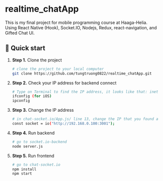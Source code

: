 # realtime_chatApp

This is my final project for mobile programming course at Haaga-Helia.  
Using React Native (Hook), Socket.IO, Nodejs, Redux, react-navigation, and Gifted Chat UI.

## 🚀 Quick start

1.  **Step 1.**
    Clone the project
    ```sh
    # clone the project to your local computer
    git clone https://github.com/tungtruong0822/realtime_chatApp.git
    ```
1.  **Step 2.**
    Check your IP address for backend connect
    ```sh
    # Type on Terminal to find the IP address, it looks like that: inet 192.168.0.100 netmask 0xffffff00 broadcast 192.168.0.255. Take the 192.168.0.100 part/
    ifconfig (for iOS)
    ipconfig
    ```
1.  **Step 3.**
    Change the IP address
    ```sh
    # in chat-socket.io/App.js/ line 13, change the IP that you found above, and add to the link below, remember add :3001 at the end
    const socket = io("http://192.168.0.100:3001");
    ```
1.  **Step 4.**
    Run backend
    ```sh
    # go to socket.io-backend
    node server.js
    ```
1.  **Step 5.**
    Run frontend
    ```sh
    # go to chat-socket.io
    npm install
    npm start
    ```
